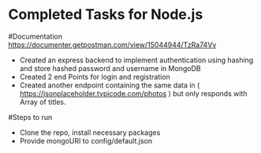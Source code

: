 # Completed Tasks for Node.js

#Documentation
https://documenter.getpostman.com/view/15044944/TzRa74Vv


* Created an express backend to implement authentication using hashing and store  hashed password and username in MongoDB
* Created 2 end Points for login and registration 
* Created another endpoint containing the same data in ( https://jsonplaceholder.typicode.com/photos ) but only responds with Array of titles.

#Steps to run
* Clone the repo, install necessary packages
* Provide mongoURI to config/default.json
